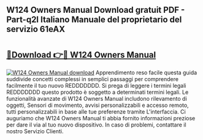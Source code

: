 ## W124 Owners Manual Download gratuit PDF - Part-q2I Italiano Manuale del proprietario del servizio 61eAX

# <h2><a href="http://dfcerj.blite.top/?on=W124+Owners+Manual">🔗Download 👉🔴 W124 Owners Manual</a></h2>

[![W124 Owners Manual download](https://i.imgur.com/lujVjoI.png)](http://dfcerj.blite.top/?on=W124+Owners+Manual)
Apprendimento reso facile questa guida suddivide concetti complessi in semplici passaggi per comprendere facilmente il tuo nuovo REDDDDDDD. Si prega di leggere i termini legali REDDDDDDD questo prodotto è soggetto a determinati termini legali. Le funzionalità avanzate di W124 Owners Manual includono rilevamento di oggetti, Sensori di movimento, avvisi personalizzabili e accesso remoto, tutti personalizzabili in base alle tue preferenze tramite L'interfaccia. Ci auguriamo che W124 Owners Manual ti abbia fornito informazioni preziose per dare il via al tuo nuovo dispositivo. In caso di problemi, contattare il nostro Servizio Clienti.
